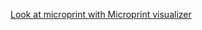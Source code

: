 [Look at microprint with Microprint visualizer](https://alphasteam.github.io/microprint-visualizer/?url=https://api.github.com/repos/AlphaSteam/GHuPrintGen/contents/Examples/Mid-job-matrix/microprint(windows-latest,1.6).svg&ref=refs/heads/develop)